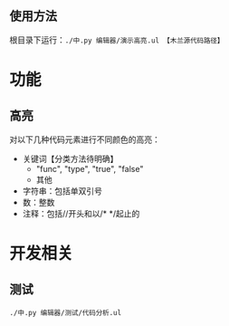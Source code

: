 ## 使用方法

根目录下运行：`./中.py 编辑器/演示高亮.ul 【木兰源代码路径】`

# 功能

## 高亮

对以下几种代码元素进行不同颜色的高亮：

- 关键词【分类方法待明确】
  - "func", "type", "true", "false"
  - 其他
- 字符串：包括单双引号
- 数：整数
- 注释：包括//开头和以/* */起止的

# 开发相关

## 测试
```
./中.py 编辑器/测试/代码分析.ul
```
